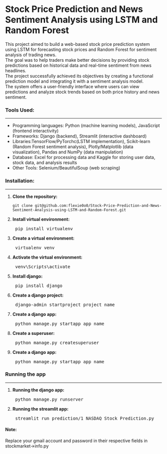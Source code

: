 # Stock Price Prediction and News Sentiment Analysis using LSTM and Random Forest 

<p> 
  This project aimed to build a web-based stock price prediction system using LSTM for
forecasting stock prices and Random Forest for sentiment analysis of trading news.<br>
The goal was to help traders make better decisions by providing stock predictions based on historical
data and real-time sentiment from news headlines.<br>
The project successfully achieved its objectives by creating a functional prediction model and integrating it with a sentiment analysis
model.<br>
The system offers a user-friendly interface where users can view predictions and
analyze stock trends based on both price history and news sentiment.
</p>

<h3>
  Tools Used:
</h3>
<hr>
<ul>
  <li>
    Programming languages: Python (machine learning models), JavaScript (frontend interactivity)
  </li>
  <li>
    Frameworks: Django (backend), Streamlit (interactive dashboard)
  </li>
  <li>
    Libraries:TensorFlow/PyTorchc(LSTM implementation), Scikit-learn (Random Forest sentiment analysis), Plotly/Matplotlib (data visualization), Pandas and NumPy (data manipulation)
  </li>
  <li>
    Database: Excel for processing data and Kaggle for storing user data, stock data, and analysis results
  </li>
  <li>
    Other Tools: Selenium/BeautifulSoup (web scraping)
  </li>
</ul>

<h3>
  Installation:
</h3>
  <hr>
<ol>
  <li>
    <strong>Clone the repository:</strong>
    <pre><code>git clone git@github.com:flexie0o0/Stock-Price-Prediction-and-News-Sentiment-Analysis-using-LSTM-and-Random-Forest.git </code></pre>
  </li>
  <li>
    <strong> Install virtual environment: </strong>
    <pre> pip install virtualenv </pre>
  </li>
    <li>
    <strong> Create a virtual environment: </strong>
    <pre> virtualenv venv </pre>
  </li>
    <li>
    <strong> Activate the virtual environment: </strong>
    <pre> venv\Scripts\activate </pre>
  </li>
    <li>
    <strong> Install django: </strong>
    <pre> pip install django </pre>
  </li>
    <li>
    <strong> Create a django project: </strong>
    <pre> django-admin startproject project_name </pre>
  </li>
    <li>
    <strong> Create a django app: </strong>
    <pre> python manage.py startapp app_name </pre>
  </li>
      <li>
    <strong> Create a superuser: </strong>
    <pre> python manage.py createsuperuser </pre>
  </li>
      <li>
    <strong> Create a django app: </strong>
    <pre> python manage.py startapp app_name </pre>
  </li>
</ol>

<h3>
  Running the app
</h3>
<hr>
<ol>
  <li>
    <strong> Running the django app: </strong>
    <pre> python manage.py runserver </pre>
  </li>
  <li>
    <strong> Running the streamlit app: </strong>
    <pre> streamlit run prediction/1_NASDAQ_Stock_Prediction.py </pre>
  </li>
</ol>

<h4>Note: </h4>
<p> Replace your gmail account and password in their respective fields in stockmarket->info.py </p>
